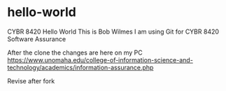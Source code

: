# hello-world
CYBR 8420 Hello World
This is Bob Wilmes
I am using Git for CYBR 8420 Software Assurance

After the clone the changes are here on my PC
https://www.unomaha.edu/college-of-information-science-and-technology/academics/information-assurance.php


Revise after fork
